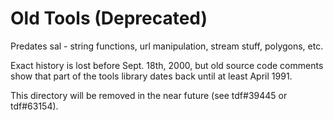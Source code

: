 # Old Tools (Deprecated)

Predates sal - string functions, url manipulation, stream stuff,
polygons, etc.

Exact history is lost before Sept. 18th, 2000, but old source code
comments show that part of the tools library dates back until at least
April 1991.

This directory will be removed in the near future (see tdf#39445 or
tdf#63154).
